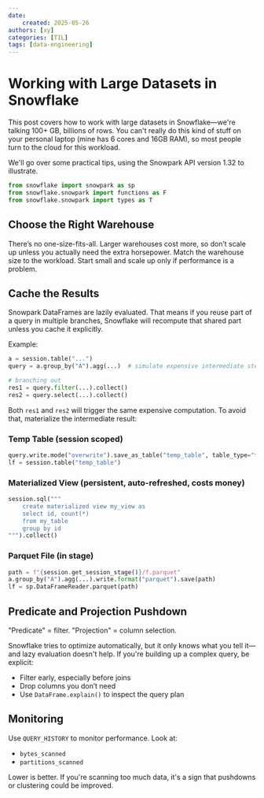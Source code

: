 ```yaml
---
date:
    created: 2025-05-26
authors: [xy]
categories: [TIL]
tags: [data-engineering]
---
```


# Working with Large Datasets in Snowflake
<!-- more -->
This post covers how to work with large datasets in Snowflake—we're talking 100+ GB, billions of rows. You can't really do this kind of stuff on your personal laptop (mine has 6 cores and 16GB RAM), so most people turn to the cloud for this workload.

We'll go over some practical tips, using the Snowpark API version 1.32 to illustrate.

```python
from snowflake import snowpark as sp
from snowflake.snowpark import functions as F
from snowflake.snowpark import types as T
```

## Choose the Right Warehouse

There’s no one-size-fits-all. Larger warehouses cost more, so don’t scale up unless you actually need the extra horsepower. Match the warehouse size to the workload. Start small and scale up only if performance is a problem.

## Cache the Results

Snowpark DataFrames are lazily evaluated. That means if you reuse part of a query in multiple branches, Snowflake will recompute that shared part unless you cache it explicitly.

Example:

```py
a = session.table("...")
query = a.group_by("A").agg(...)  # simulate expensive intermediate step, and this line won't execute anything yet due to lazy evaluation

# branching out
res1 = query.filter(...).collect()
res2 = query.select(...).collect()
```

Both `res1` and `res2` will trigger the same expensive computation. To avoid that, materialize the intermediate result:

### Temp Table (session scoped)

```py
query.write.mode("overwrite").save_as_table("temp_table", table_type="temporary")
lf = session.table("temp_table")
```

### Materialized View (persistent, auto-refreshed, costs money)

```py
session.sql("""
    create materialized view my_view as
    select id, count(*)
    from my_table
    group by id
""").collect()
```

### Parquet File (in stage)

```py
path = f"{session.get_session_stage()}/f.parquet"
a.group_by("A").agg(...).write.format("parquet").save(path)
lf = sp.DataFrameReader.parquet(path)
```

## Predicate and Projection Pushdown

"Predicate" = filter. "Projection" = column selection.

Snowflake tries to optimize automatically, but it only knows what you tell it—and lazy evaluation doesn't help. If you're building up a complex query, be explicit:

* Filter early, especially before joins
* Drop columns you don’t need
* Use `DataFrame.explain()` to inspect the query plan

## Monitoring

Use `QUERY_HISTORY` to monitor performance. Look at:

* `bytes_scanned`
* `partitions_scanned`

Lower is better. If you're scanning too much data, it's a sign that pushdowns or clustering could be improved.
